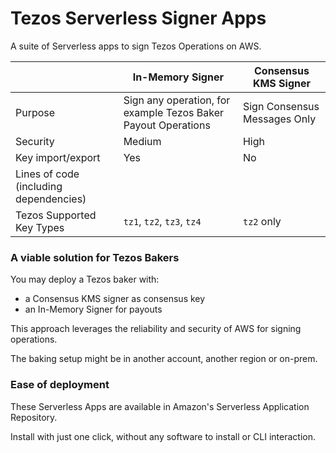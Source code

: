 # Tezos Serverless Signer Apps

A suite of Serverless apps to sign Tezos Operations on AWS.

| | In-Memory Signer | Consensus KMS Signer |
| - | - | - |
| Purpose | Sign any operation, for example Tezos Baker Payout Operations | Sign Consensus Messages Only |
| Security | Medium | High |
| Key import/export | Yes | No |
| Lines of code (including dependencies) | | |
| Tezos Supported Key Types | `tz1`, `tz2`, `tz3`, `tz4` | `tz2` only |

### A viable solution for Tezos Bakers

You may deploy a Tezos baker with:

* a Consensus KMS signer as consensus key
* an In-Memory Signer for payouts

This approach leverages the reliability and security of AWS for signing operations.

The baking setup might be in another account, another region or on-prem.

### Ease of deployment

These Serverless Apps are available in Amazon's Serverless Application Repository.

Install with just one click, without any software to install or CLI interaction.
